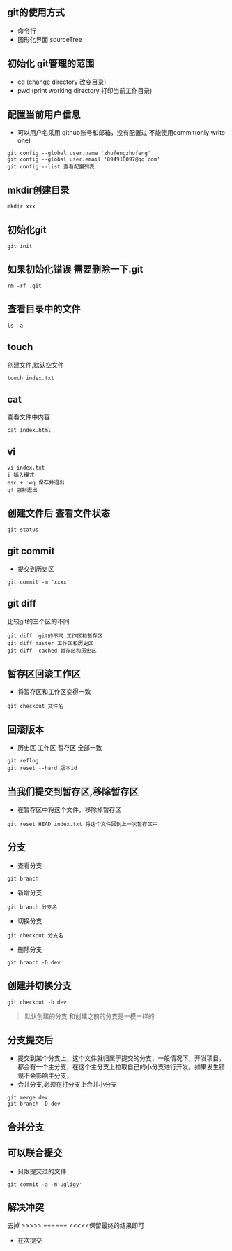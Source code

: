 ## git的使用方式 
- 命令行 
- 图形化界面 sourceTree

## 初始化 git管理的范围
- cd (change directory 改变目录)
- pwd (print working directory 打印当前工作目录)

## 配置当前用户信息
- 可以用户名采用 github账号和邮箱，没有配置过 不能使用commit(only write one)
```
git config --global user.name 'zhufengzhufeng'
git config --global user.email '894918097@qq.com'
git config --list 查看配置列表
``` 

## mkdir创建目录
```
mkdir xxx
```

## 初始化git
```
git init
```
## 如果初始化错误 需要删除一下.git
```
rm -rf .git
```

## 查看目录中的文件
```
ls -a
```

## touch 
创建文件,默认空文件
```
touch index.txt
```

## cat
查看文件中内容
```
cat index.html
```

## vi
```
vi index.txt
i 插入模式
esc + :wq 保存并退出
q! 强制退出
```

## 创建文件后 查看文件状态
```
git status
```

## git commit 
- 提交到历史区
```
git commit -m 'xxxx'
```

## git diff
比较git的三个区的不同
```
git diff  git的不同 工作区和暂存区
git diff master 工作区和历史区
git diff -cached 暂存区和历史区
```

## 暂存区回滚工作区
- 将暂存区和工作区变得一致
```
git checkout 文件名
```

## 回滚版本
- 历史区 工作区 暂存区 全部一致
```
git reflog
git reset --hard 版本id
```

## 当我们提交到暂存区,移除暂存区
- 在暂存区中将这个文件，移除掉暂存区
```
git reset HEAD index.txt 将这个文件回到上一次暂存区中
```

## 分支
- 查看分支
```
git branch
```
- 新增分支
```
git branch 分支名
```
- 切换分支
```
git checkout 分支名
```
- 删除分支
```
git branch -D dev
```

## 创建并切换分支
```
git checkout -b dev
```
> 默认创建的分支 和创建之前的分支是一模一样的

## 分支提交后
- 提交到某个分支上，这个文件就归属于提交的分支，一般情况下，开发项目，都会有一个主分支，在这个主分支上拉取自己的小分支进行开发。如果发生错误不会影响主分支，
- 合并分支,必须在打分支上合并小分支
```
git merge dev
git branch -D dev
```

## 合并分支


## 可以联合提交
- 只限提交过的文件
```
git commit -a -m'ugligy'
```

## 解决冲突
去掉 >>>>>  ====== <<<<<保留最终的结果即可

- 在次提交




